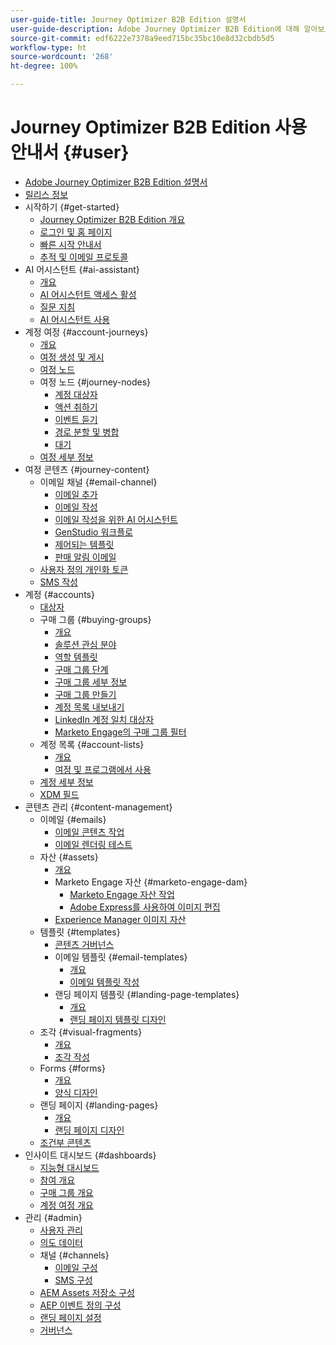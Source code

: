 ```yaml
---
user-guide-title: Journey Optimizer B2B Edition 설명서
user-guide-description: Adobe Journey Optimizer B2B Edition에 대해 알아보고, 기본 제공 생성형 AI와 업계 최고 수준의 자동화를 활용하여 계정 및 구매 그룹 여정을 조율하는 방법을 알아봅니다.
source-git-commit: edf6222e7378a9eed715bc35bc10e8d32cbdb5d5
workflow-type: ht
source-wordcount: '268'
ht-degree: 100%

---
```



# Journey Optimizer B2B Edition 사용 안내서 {#user}

+ [Adobe Journey Optimizer B2B Edition 설명서](guide-overview.md)
+ [릴리스 정보](./release-notes/release-notes.md)
+ 시작하기 {#get-started}
   + [Journey Optimizer B2B Edition 개요](about-journey-optimizer-b2b-edition.md)
   + [로그인 및 홈 페이지](home-page.md)
   + [빠른 시작 안내서](./start/get-started.md)
   + [추적 및 이메일 프로토콜](./start/email-protocols.md)
+ AI 어시스턴트 {#ai-assistant}
   + [개요](./ai-assistant/ai-assistant-overview.md)
   + [AI 어시스턴트 액세스 활성](./ai-assistant/enable-ai-assistant-access.md)
   + [질문 지침](./ai-assistant/question-guidance.md)
   + [AI 어시스턴트 사용](./ai-assistant/use-ai-assistant.md)
+ 계정 여정 {#account-journeys}
   + [개요](./journeys/journey-overview.md)
   + [여정 생성 및 게시](./journeys/create-publish-journey.md)
   + [여정 노드](./journeys/journey-nodes.md)
   + 여정 노드 {#journey-nodes}
      + [계정 대상자](./journeys/account-audience-nodes.md)
      + [액션 취하기](./journeys/action-nodes.md)
      + [이벤트 듣기](./journeys/listen-for-event-nodes.md)
      + [경로 분할 및 병합](./journeys/split-merge-paths-nodes.md)
      + [대기](./journeys/wait-nodes.md)
   + [여정 세부 정보](./journeys/journey-details.md)
+ 여정 콘텐츠 {#journey-content}
   + 이메일 채널 {#email-channel}
      + [이메일 추가](./content/add-email.md)
      + [이메일 작성](./content/email-authoring.md)
      + [이메일 작성을 위한 AI 어시스턴트](./content/ai-assistant-emails.md)
      + [GenStudio 워크플로](./content/genstudio-email-workflow.md)
      + [제어되는 템플릿](./content/email-authoring-governance.md)
      + [판매 알림 이메일](./content/sales-alert-email.md)
   + [사용자 정의 개인화 토큰](./content/personalization-my-tokens.md)
   + [SMS 작성](./content/sms-authoring.md)
+ 계정 {#accounts}
   + [대상자](./audiences/account-audience-overview.md)
   + 구매 그룹 {#buying-groups}
      + [개요](./buying-groups/buying-groups-overview.md)
      + [솔루션 관심 분야](./buying-groups/solution-interests.md)
      + [역할 템플릿](./buying-groups/buying-groups-role-templates.md)
      + [구매 그룹 단계](./buying-groups/buying-group-stages.md)
      + [구매 그룹 세부 정보](./buying-groups/buying-group-details.md)
      + [구매 그룹 만들기](./buying-groups/buying-groups-create.md)
      + [계정 목록 내보내기](./audiences/account-list-export.md)
      + [LinkedIn 계정 일치 대상자](./data/linkedin-account-matched-audiences.md)
      + [Marketo Engage의 구매 그룹 필터](./buying-groups/marketo-engage-smart-list-buying-group-filters.md)
   + 계정 목록 {#account-lists}
      + [개요](./accounts/account-lists.md)
      + [여정 및 프로그램에서 사용](./accounts/account-lists-journeys.md)
   + [계정 세부 정보](./accounts/account-details.md)
   + [XDM 필드](./data/field-mapping.md)
+ 콘텐츠 관리 {#content-management}
   + 이메일 {#emails}
      + [이메일 콘텐츠 작업](./content/emails-list.md)
      + [이메일 렌더링 테스트](./content/email-test-rendering.md)
   + 자산 {#assets}
      + [개요](./content/assets-overview.md)
      + Marketo Engage 자산 {#marketo-engage-dam}
         + [Marketo Engage 자산 작업](./content/marketo-engage-design-studio.md)
         + [Adobe Express를 사용하여 이미지 편집](./content/image-edit-adobe-express.md)
      + [Experience Manager 이미지 자산](./content/aem-assets.md)
   + 템플릿 {#templates}
      + [콘텐츠 거버넌스](./content/template-content-governance.md)
      + 이메일 템플릿 {#email-templates}
         + [개요](./content/email-templates.md)
         + [이메일 템플릿 작성](./content/email-template-authoring.md)
      + 랜딩 페이지 템플릿 {#landing-page-templates}
         + [개요](./content/landing-page-templates.md)
         + [랜딩 페이지 템플릿 디자인](./content/landing-page-template-design.md)
   + 조각 {#visual-fragments}
      + [개요](./content/fragments.md)
      + [조각 작성](./content/fragment-authoring.md)
   + Forms {#forms}
      + [개요](./content/forms.md)
      + [양식 디자인](./content/form-design.md)
   + 랜딩 페이지 {#landing-pages}
      + [개요](./content/landing-pages.md)
      + [랜딩 페이지 디자인](./content/landing-page-design.md)
   + [조건부 콘텐츠](./content/conditional-content.md)
+ 인사이트 대시보드 {#dashboards}
   + [지능형 대시보드](./dashboards/intelligent-dashboard.md)
   + [참여 개요](./dashboards/engagement-dashboard.md)
   + [구매 그룹 개요](./dashboards/buying-groups-dashboard.md)
   + [계정 여정 개요](./dashboards/journeys-dashboard.md)
+ 관리 {#admin}
   + [사용자 관리](./admin/user-management.md)
   + [의도 데이터](./admin/intent-data.md)
   + 채널 {#channels}
      + [이메일 구성](./admin/configure-channels-emails.md)
      + [SMS 구성](./admin/configure-channels-sms.md)
   + [AEM Assets 저장소 구성](./admin/configure-aem-repositories.md)
   + [AEP 이벤트 정의 구성](./admin/configure-aep-events.md)
   + [랜딩 페이지 설정](./admin/landing-page-settings.md)
   + [거버넌스](./admin/governance.md)
